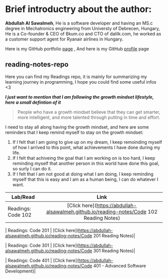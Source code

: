 # Brief introductry about the author:

**Abdullah Al Sawalmeh**, He is a software developer and having an MS.c degree in Mechatronics engineering from Universty of Debrecen, Hungary, He is a Co-founder & CEO of Bkum.co and CTO of dalilk.com, he worked as a customer support agent for Ryanair airlines in Hungary.

Here is my GitHub portfolio [page](https://abdullah-alsawalmeh.github.io/reading-notes/) , And here is my GitHub [profile](https://github.com/Abdullah-AlSawalmeh) page

## reading-notes-repo

Here you can find my Readings repo, it is mainly for summarizing my learning journey in programming, I hope you could find some useful infos &lt;3

**_I just want to mention that I am following the growth mindset lifestyle, here a small defintion of it_**

> People who have a growth mindset believe that they can get smarter, more intelligent, and more talented through putting in time and effort.

I need to stay all along having the growth mindset, and here are some reminders that I keep remind myself to stay on the growth mindset:

1. If I felt that I am going to give up on my dream, I keep remoinding myself of how I arrived to this point, what achievements I have done during my life.
2. If I felt that achiveing the goal that I am working on is too hard, I keep reminding myself that another person in this world have done this goal, so surly I can do it.
3. If I felt that I am not good at doing what I am doing, I keep reminding myself that this is easy and I am as a human being, I can do whatever I want.

| Lab/Read           |                                           Link                                           |
| ------------------ | :--------------------------------------------------------------------------------------: |
| Readings: Code 102 | [Click here](https://abdullah-alsawalmeh.github.io/reading-notes/Code 102 Reading Notes) |

| Readings: Code 201 | [Click here](https://abdullah-alsawalmeh.github.io/reading-notes/Code 201 Reading Notes)|

| Readings: Code 301 | [Click here](https://abdullah-alsawalmeh.github.io/reading-notes/Code 301 Reading Notes)|

| Readings: Code 401 | [Click here](https://abdullah-alsawalmeh.github.io/reading-notes/Code 401 - Advanced Software Development)|
